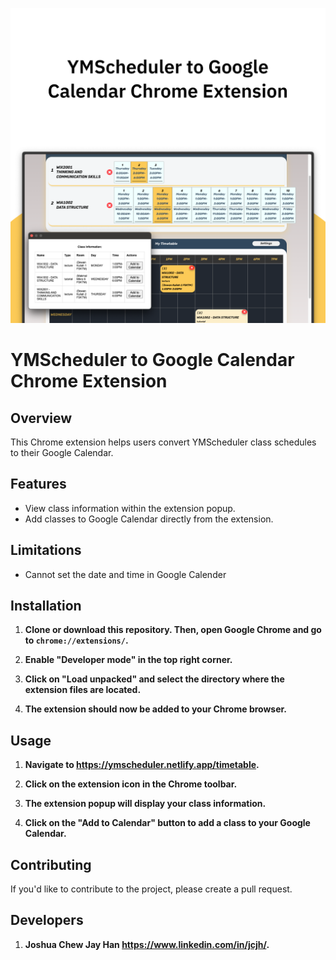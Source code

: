 ![Alt text](thumbnail.png?raw=true "Thumbnail")
# YMScheduler to Google Calendar Chrome Extension

## Overview

This Chrome extension helps users convert YMScheduler class schedules to their Google Calendar.

## Features

- View class information within the extension popup.
- Add classes to Google Calendar directly from the extension.

## Limitations

- Cannot set the date and time in Google Calender

## Installation

1. **Clone or download this repository. Then, open Google Chrome and go to `chrome://extensions/`.**

2. **Enable "Developer mode" in the top right corner.**

3. **Click on "Load unpacked" and select the directory where the extension files are located.**

4. **The extension should now be added to your Chrome browser.**

## Usage

1. **Navigate to https://ymscheduler.netlify.app/timetable.**

2. **Click on the extension icon in the Chrome toolbar.**

3. **The extension popup will display your class information.**

4. **Click on the "Add to Calendar" button to add a class to your Google Calendar.**

## Contributing

If you'd like to contribute to the project, please create a pull request.

## Developers

1. **Joshua Chew Jay Han https://www.linkedin.com/in/jcjh/.**